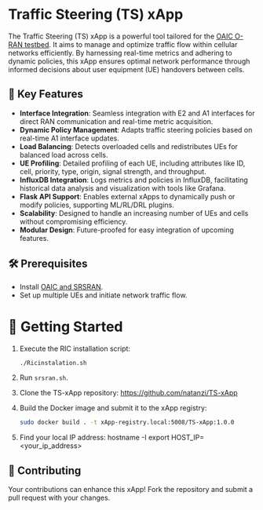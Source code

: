 # Traffic Steering (TS) xApp

The Traffic Steering (TS) xApp is a powerful tool tailored for the [OAIC O-RAN testbed](https://www.openaicellular.org/). It aims to manage and optimize traffic flow within cellular networks efficiently. By harnessing real-time metrics and adhering to dynamic policies, this xApp ensures optimal network performance through informed decisions about user equipment (UE) handovers between cells.

## 🌟 Key Features

- **Interface Integration**: Seamless integration with E2 and A1 interfaces for direct RAN communication and real-time metric acquisition.
- **Dynamic Policy Management**: Adapts traffic steering policies based on real-time A1 interface updates.
- **Load Balancing**: Detects overloaded cells and redistributes UEs for balanced load across cells.
- **UE Profiling**: Detailed profiling of each UE, including attributes like ID, cell, priority, type, origin, signal strength, and throughput.
- **InfluxDB Integration**: Logs metrics and policies in InfluxDB, facilitating historical data analysis and visualization with tools like Grafana.
- **Flask API Support**: Enables external xApps to dynamically push or modify policies, supporting ML/RL/DRL plugins.
- **Scalability**: Designed to handle an increasing number of UEs and cells without compromising efficiency.
- **Modular Design**: Future-proofed for easy integration of upcoming features.

## 🛠 Prerequisites

- Install [OAIC and SRSRAN](https://openaicellular.github.io/oaic/).
- Set up multiple UEs and initiate network traffic flow.

# 🚀 Getting Started

1. Execute the RIC installation script:
   ```bash
   ./Ricinstalation.sh

2. Run `srsran.sh`.

4. Clone the TS-xApp repository: https://github.com/natanzi/TS-xApp
5. Build the Docker image and submit it to the xApp registry:
   ```bash
   sudo docker build . -t xApp-registry.local:5008/TS-xApp:1.0.0
   
6. Find your local IP address:
   hostname -I
   export HOST_IP=<your_ip_address>

## 🤝 Contributing
Your contributions can enhance this xApp! Fork the repository and submit a pull request with your changes.
